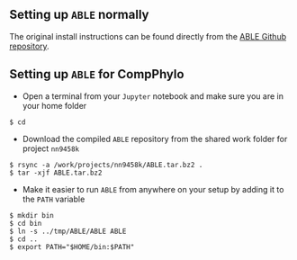 ## Setting up `ABLE` normally
The original install instructions can be found directly from the [ABLE Github repository](https://github.com/champost/ABLE/blob/master/README.md).


## Setting up `ABLE` for CompPhylo

- Open a terminal from your `Jupyter` notebook and make sure you are in your home folder
```
$ cd
```

- Download the compiled `ABLE` repository from the shared work folder for project `nn9458k`
```
$ rsync -a /work/projects/nn9458k/ABLE.tar.bz2 .
$ tar -xjf ABLE.tar.bz2
```

- Make it easier to run `ABLE` from anywhere on your setup by adding it to the `PATH` variable

```
$ mkdir bin
$ cd bin
$ ln -s ../tmp/ABLE/ABLE ABLE
$ cd ..
$ export PATH="$HOME/bin:$PATH"
```





